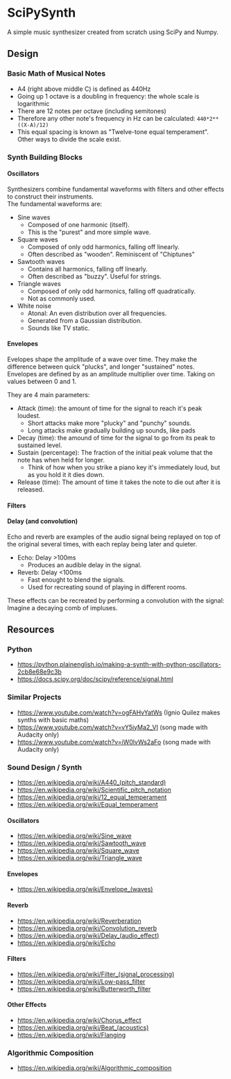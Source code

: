 # SciPySynth
A simple music synthesizer created from scratch using SciPy and Numpy.

## Design
### Basic Math of Musical Notes
- A4 (right above middle C) is defined as 440Hz
- Going up 1 octave is a doubling in frequency: the whole scale is logarithmic
- There are 12 notes per octave (including semitones)
- Therefore any other note's frequency in Hz can be calculated: `440*2**((X-A)/12)`
- This equal spacing is known as "Twelve-tone equal temperament". Other ways to divide the scale exist.

### Synth Building Blocks
#### Oscillators
Synthesizers combine fundamental waveforms with filters and other effects to construct their instruments.  
The fundamental waveforms are:
- Sine waves
	- Composed of one harmonic (itself).
	- This is the "purest" and more simple wave.
- Square waves
	- Composed of only odd harmonics, falling off linearly.
	- Often described as "wooden". Reminiscent of "Chiptunes"
- Sawtooth waves
	- Contains all harmonics, falling off linearly.
	- Often described as "buzzy". Useful for strings.
- Triangle waves
	- Composed of only odd harmonics, falling off quadratically.
	- Not as commonly used.
- White noise
	- Atonal: An even distribution over all frequencies.
	- Generated from a Gaussian distribution.
	- Sounds like TV static.

#### Envelopes
Evelopes shape the amplitude of a wave over time. They make the difference between quick "plucks", and longer "sustained" notes.  
Envelopes are defined by as an amplitude multiplier over time. Taking on values between 0 and 1.

They are 4 main parameters:
- Attack (time): the amount of time for the signal to reach it's peak loudest.
   - Short attacks make more "plucky" and "punchy" sounds.
   - Long attacks make gradually building up sounds, like pads
- Decay (time): the amound of time for the signal to go from its peak to sustained level.
- Sustain (percentage): The fraction of the initial peak volume that the note has when held for longer.
   - Think of how when you strike a piano key it's immediately loud, but as you hold it it dies down.
- Release (time): The amount of time it takes the note to die out after it is released.


#### Filters

#### Delay (and convolution)
Echo and reverb are examples of the audio signal being replayed on top of the original several times, with each replay being later and quieter.
- Echo: Delay >100ms
	- Produces an audible delay in the signal.
- Reverb: Delay <100ms
	- Fast enought to blend the signals.
	- Used for recreating sound of playing in different rooms.

These effects can be recreated by performing a convolution with the signal: Imagine a decaying comb of impluses.

## Resources
### Python
- https://python.plainenglish.io/making-a-synth-with-python-oscillators-2cb8e68e9c3b
- https://docs.scipy.org/doc/scipy/reference/signal.html

### Similar Projects
- https://www.youtube.com/watch?v=ogFAHvYatWs (Ignio Quilez makes synths with basic maths)
- https://www.youtube.com/watch?v=vY5iyMa2_VI (song made with Audacity only)
- https://www.youtube.com/watch?v=iW0lvWs2aFo (song made with Audacity only)

### Sound Design / Synth
- https://en.wikipedia.org/wiki/A440_(pitch_standard)
- https://en.wikipedia.org/wiki/Scientific_pitch_notation
- https://en.wikipedia.org/wiki/12_equal_temperament
- https://en.wikipedia.org/wiki/Equal_temperament
#### Oscillators
- https://en.wikipedia.org/wiki/Sine_wave
- https://en.wikipedia.org/wiki/Sawtooth_wave
- https://en.wikipedia.org/wiki/Square_wave
- https://en.wikipedia.org/wiki/Triangle_wave
#### Envelopes
- https://en.wikipedia.org/wiki/Envelope_(waves)
#### Reverb
- https://en.wikipedia.org/wiki/Reverberation
- https://en.wikipedia.org/wiki/Convolution_reverb
- https://en.wikipedia.org/wiki/Delay_(audio_effect)
- https://en.wikipedia.org/wiki/Echo
#### Filters
- https://en.wikipedia.org/wiki/Filter_(signal_processing)
- https://en.wikipedia.org/wiki/Low-pass_filter
- https://en.wikipedia.org/wiki/Butterworth_filter
#### Other Effects
- https://en.wikipedia.org/wiki/Chorus_effect
- https://en.wikipedia.org/wiki/Beat_(acoustics)
- https://en.wikipedia.org/wiki/Flanging

### Algorithmic Composition
- https://en.wikipedia.org/wiki/Algorithmic_composition
